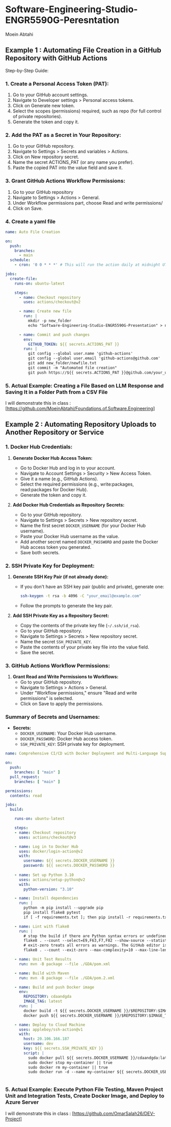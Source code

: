 # Software-Engineering-Studio-ENGR5590G-Peresntation

Moein Abtahi 

## Example 1 :  Automating File Creation in a GitHub Repository with GitHub Actions

Step-by-Step Guide:
### 1. Create a Personal Access Token (PAT):
1. Go to your GitHub account settings.
2. Navigate to Developer settings > Personal access tokens.
3. Click on Generate new token.
4. Select the scopes (permissions) required, such as repo (for full control of private repositories).
5. Generate the token and copy it.
### 2. Add the PAT as a Secret in Your Repository:
1. Go to your GitHub repository.
2. Navigate to Settings > Secrets and variables > Actions.
3. Click on New repository secret.
4. Name the secret ACTIONS_PAT (or any name you prefer).
5. Paste the copied PAT into the value field and save it.
### 3. Grant GitHub Actions Workflow Permissions:
1. Go to your GitHub repository
2. Navigate to Settings > Actions > General.
3. Under Workflow permissions part, choose Read and write permissions/
4. Click on Save.
### 4. Create a yaml file
```yaml
name: Auto File Creation

on:
  push:
    branches:
      - main
  schedule:
    - cron: '0 0 * * *' # This will run the action daily at midnight UTC

jobs:
  create-file:
    runs-on: ubuntu-latest

    steps:
      - name: Checkout repository
        uses: actions/checkout@v2

      - name: Create new file
        run: |
          mkdir -p new_folder
          echo "Software-Engineering-Studio-ENGR5590G-Presentation" > new_folder/newfile.txt

      - name: Commit and push changes
        env:
          GITHUB_TOKEN: ${{ secrets.ACTIONS_PAT }}
        run: |
          git config --global user.name 'github-actions'
          git config --global user.email 'github-actions@github.com'
          git add new_folder/newfile.txt
          git commit -m "Automated file creation"
          git push https://${{ secrets.ACTIONS_PAT }}@github.com/your_username/your_repo-name.git

```
### 5. Actual Example: Creating a File Based on LLM Response and Saving It in a Folder Path from a CSV File
I will demonstrate this in class : [https://github.com/MoeinAbtahi/Foundations.of.Software.Engineering]

## Example 2 : Automating Repository Uploads to Another Repository or Service

### 1. Docker Hub Credentials:
1. **Generate Docker Hub Access Token:**
   - Go to Docker Hub and log in to your account.
   - Navigate to Account Settings > Security > New Access Token.
   - Give it a name (e.g., GitHub Actions).
   - Select the required permissions (e.g., write:packages, read:packages for Docker Hub).
   - Generate the token and copy it.

2. **Add Docker Hub Credentials as Repository Secrets:**
   - Go to your GitHub repository.
   - Navigate to Settings > Secrets > New repository secret.
   - Name the first secret `DOCKER_USERNAME` (for your Docker Hub username).
   - Paste your Docker Hub username as the value.
   - Add another secret named `DOCKER_PASSWORD` and paste the Docker Hub access token you generated.
   - Save both secrets.

### 2. SSH Private Key for Deployment:
1. **Generate SSH Key Pair (if not already done):**
   - If you don't have an SSH key pair (public and private), generate one:
     ```bash
     ssh-keygen -t rsa -b 4096 -C "your_email@example.com"
     ```
   - Follow the prompts to generate the key pair.

2. **Add SSH Private Key as a Repository Secret:**
   - Copy the contents of the private key file (`~/.ssh/id_rsa`).
   - Go to your GitHub repository.
   - Navigate to Settings > Secrets > New repository secret.
   - Name the secret `SSH_PRIVATE_KEY`.
   - Paste the contents of your private key file into the value field.
   - Save the secret.

### 3. GitHub Actions Workflow Permissions:
1. **Grant Read and Write Permissions to Workflows:**
   - Go to your GitHub repository.
   - Navigate to Settings > Actions > General.
   - Under "Workflow permissions," ensure "Read and write permissions" is selected.
   - Click on Save to apply the permissions.

### Summary of Secrets and Usernames:
- **Secrets:**
  - `DOCKER_USERNAME`: Your Docker Hub username.
  - `DOCKER_PASSWORD`: Docker Hub access token.
  - `SSH_PRIVATE_KEY`: SSH private key for deployment.



```yaml
name: Comprehensive CI/CD with Docker Deployment and Multi-Language Support

on:
  push:
    branches: [ "main" ]
  pull_request:
    branches: [ "main" ]

permissions:
  contents: read

jobs:
  build:

    runs-on: ubuntu-latest

    steps:
    - name: Checkout repository
      uses: actions/checkout@v3

    - name: Log in to Docker Hub
      uses: docker/login-action@v2
      with:
        username: ${{ secrets.DOCKER_USERNAME }}
        password: ${{ secrets.DOCKER_PASSWORD }}
          
    - name: Set up Python 3.10
      uses: actions/setup-python@v2
      with:
        python-version: "3.10"

    - name: Install dependencies
      run: |
        python -m pip install --upgrade pip
        pip install flake8 pytest
        if [ -f requirements.txt ]; then pip install -r requirements.txt; fi

    - name: Lint with flake8
      run: |
        # stop the build if there are Python syntax errors or undefined names
        flake8 . --count --select=E9,F63,F7,F82 --show-source --statistics
        # exit-zero treats all errors as warnings. The GitHub editor is 127 chars wide
        flake8 . --count --exit-zero --max-complexity=10 --max-line-length=127 --statistics

    - name: Unit Test Results
      run: mvn -B package --file ./GDA/pom.xml

    - name: Build with Maven
      run: mvn -B package --file ./GDA/pom.2.xml

    - name: Build and push Docker image
      env:
        REPOSITORY: cdaandgda
        IMAGE_TAG: latest
      run: |
        docker build -t ${{ secrets.DOCKER_USERNAME }}/$REPOSITORY:$IMAGE_TAG .
        docker push ${{ secrets.DOCKER_USERNAME }}/$REPOSITORY:$IMAGE_TAG

    - name: Deploy to Cloud Machine
      uses: appleboy/ssh-action@v1
      with:
        host: 20.106.166.187
        username: dev
        key: ${{ secrets.SSH_PRIVATE_KEY }}
        script: |
          sudo docker pull ${{ secrets.DOCKER_USERNAME }}/cdaandgda:latest
          sudo docker stop my-container || true
          sudo docker rm my-container || true
          sudo docker run -d --name my-container ${{ secrets.DOCKER_USERNAME }}/cdaandgda:latest



```
### 5. Actual Example: Execute Python File Testing, Maven Project Unit and Integration Tests, Create Docker Image, and Deploy to Azure Server
I will demonstrate this in class : [https://github.com/OmarSalah26/DEV-Project]
